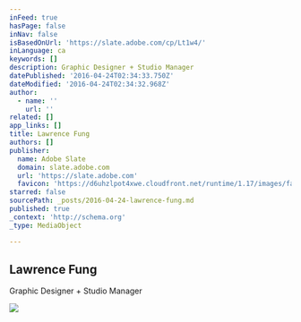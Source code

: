 ```yaml
---
inFeed: true
hasPage: false
inNav: false
isBasedOnUrl: 'https://slate.adobe.com/cp/Lt1w4/'
inLanguage: ca
keywords: []
description: Graphic Designer + Studio Manager
datePublished: '2016-04-24T02:34:33.750Z'
dateModified: '2016-04-24T02:34:32.968Z'
author:
  - name: ''
    url: ''
related: []
app_links: []
title: Lawrence Fung
authors: []
publisher:
  name: Adobe Slate
  domain: slate.adobe.com
  url: 'https://slate.adobe.com'
  favicon: 'https://d6uhzlpot4xwe.cloudfront.net/runtime/1.17/images/favicon.ico'
starred: false
sourcePath: _posts/2016-04-24-lawrence-fung.md
published: true
_context: 'http://schema.org'
_type: MediaObject

---
```

<article style=""><h1>Lawrence Fung</h1><p>Graphic Designer + Studio Manager</p><img src="https://s3-us-west-2.amazonaws.com/the-grid-img/p/3fe6e757e5e9a42b21c4e7b5e4f12be2ef1d1dac.jpg" /></article>